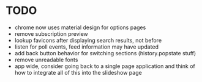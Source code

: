 # TODO

* chrome now uses material design for options pages
* remove subscription preview
* lookup favicons after displaying search results, not before
* listen for poll events, feed information may have updated
* add back button behavior for switching sections (history.popstate stuff)
* remove unreadable fonts
* app wide, consider going back to a single page application and think of how
to integrate all of this into the slideshow page
